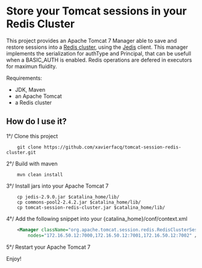 # Store your Tomcat sessions in your Redis Cluster

This project provides an Apache Tomcat 7 Manager able to save and restore sessions into a [Redis cluster](https://redis.io/topics/cluster-spec), using the [Jedis](https://github.com/xetorthio/jedis) client.
This manager implements the serialization for authType and Principal, that can be usefull when a BASIC_AUTH is enabled.
Redis operations are defered in executors for maximun fluidity.

Requirements: 
- JDK, Maven
- an Apache Tomcat
- a Redis cluster


## How do I use it?

1°/ Clone this project

```
    git clone https://github.com/xavierfacq/tomcat-session-redis-cluster.git
```


2°/ Build with maven

```
    mvn clean install
```


3°/ Install jars into your Apache Tomcat 7

```
    cp jedis-2.9.0.jar $catalina_home/lib/
    cp commons-pool2-2.4.2.jar $catalina_home/lib/
    cp tomcat-session-redis-cluster.jar $catalina_home/lib/

```


4°/ Add the following snippet into your {catalina_home}/conf/context.xml

```xml
    <Manager className="org.apache.tomcat.session.redis.RedisClusterSessionManager" 
        nodes="172.16.50.12:7000,172.16.50.12:7001,172.16.50.12:7002" /> 
```


5°/ Restart your Apache Tomcat 7


Enjoy!
